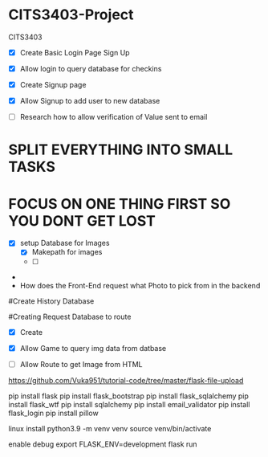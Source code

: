 # CITS3403-Project
CITS3403

- [X] Create Basic Login Page Sign Up
- [X] Allow login to query database for checkins

- [X] Create Signup page
- [X] Allow Signup to add user to new database
- [ ] Research how to allow verification of Value sent to email

# SPLIT EVERYTHING INTO SMALL TASKS
# FOCUS ON ONE THING FIRST SO YOU DONT GET LOST
- [X] setup Database for Images
    - [X] Makepath for images
    - [ ] 

* 
* How does the Front-End request what Photo to pick from in the backend

#Create History Database


#Creating Request Database to route
- [X] Create 
- [X] Allow Game to query img data from datbase

- [ ] Allow Route to get Image from HTML


https://github.com/Vuka951/tutorial-code/tree/master/flask-file-upload

pip install flask
pip install flask_bootstrap
pip install flask_sqlalchemy
pip install flask_wtf
pip install sqlalchemy
pip install email_validator
pip install flask_login
pip install pillow


linux install
python3.9 -m venv venv
source venv/bin/activate

enable debug
export FLASK_ENV=development
flask run